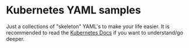 # Kubernetes YAML samples

Just a collections of "skeleton" YAML's to make your life easier.
It is recommended to read the [Kubernetes Docs](https://kubernetes.io/docs/reference/) if you want to understand/go deeper.
